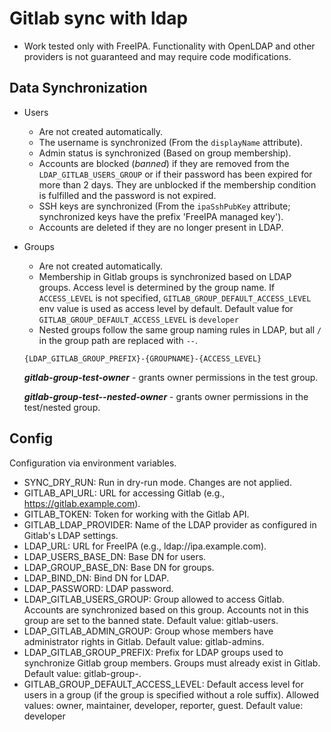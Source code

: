 # Gitlab sync with ldap

- Work tested only with FreeIPA.
Functionality with OpenLDAP and other providers is not guaranteed and may require code modifications.

## Data Synchronization

- Users
  - Are not created automatically.
  - The username is synchronized (From the `displayName` attribute).
  - Admin status is synchronized (Based on group membership).
  - Accounts are blocked (*banned*) if they are removed from the `LDAP_GITLAB_USERS_GROUP` or if their password has been expired for more than 2 days. They are unblocked if the membership condition is fulfilled and the password is not expired.
  - SSH keys are synchronized (From the `ipaSshPubKey` attribute; synchronized keys have the prefix 'FreeIPA managed key').
  - Accounts are deleted if they are no longer present in LDAP.
- Groups
  - Are not created automatically.
  - Membership in Gitlab groups is synchronized based on LDAP groups. Access level is determined by the group name. If `ACCESS_LEVEL` is not specified, `GITLAB_GROUP_DEFAULT_ACCESS_LEVEL` env value is used as access level by default. Default value for `GITLAB_GROUP_DEFAULT_ACCESS_LEVEL` is `developer`
  - Nested groups follow the same group naming rules in LDAP, but all `/` in the group path are replaced with `--`.
  
  ```text
  {LDAP_GITLAB_GROUP_PREFIX}-{GROUPNAME}-{ACCESS_LEVEL}
  ```

  ***gitlab-group-test-owner*** - grants owner permissions in the test group.

  ***gitlab-group-test--nested-owner*** - grants owner permissions in the test/nested group.

## Config

Configuration via environment variables.

- SYNC_DRY_RUN: Run in dry-run mode. Changes are not applied.
- GITLAB_API_URL: URL for accessing Gitlab (e.g., https://gitlab.example.com).
- GITLAB_TOKEN: Token for working with the Gitlab API.
- GITLAB_LDAP_PROVIDER: Name of the LDAP provider as configured in Gitlab's LDAP settings.
- LDAP_URL: URL for FreeIPA (e.g., ldap://ipa.example.com).
- LDAP_USERS_BASE_DN: Base DN for users.
- LDAP_GROUP_BASE_DN: Base DN for groups.
- LDAP_BIND_DN: Bind DN for LDAP.
- LDAP_PASSWORD: LDAP password.
- LDAP_GITLAB_USERS_GROUP: Group allowed to access Gitlab. Accounts are synchronized based on this group. Accounts not in this group are set to the banned state. Default value: gitlab-users.
- LDAP_GITLAB_ADMIN_GROUP: Group whose members have administrator rights in Gitlab. Default value: gitlab-admins.
- LDAP_GITLAB_GROUP_PREFIX: Prefix for LDAP groups used to synchronize Gitlab group members. Groups must already exist in Gitlab. Default value: gitlab-group-.
- GITLAB_GROUP_DEFAULT_ACCESS_LEVEL: Default access level for users in a group (if the group is specified without a role suffix). Allowed values: owner, maintainer, developer, reporter, guest. Default value: developer
